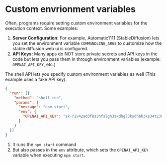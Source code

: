 # Custom envrionment variables

Often, programs require setting custom environment variables for the execution context. Some examples:

1. **Server Configuration:** For example, Automatic1111 (StableDiffusion) lets you set the environment variable `COMMANDLINE_ARGS` to customize how the stable diffusion web ui is configured.
2. **API Keys:** Many apps do NOT store private secrets and API keys in the code but lets you pass them in through environment variables (example: `OPENAI_API_KEY`, etc.)

The shell API lets you specify custom environment variables as well (This example uses a fake API key).

```json
{
  "run": [{
    "method": "shell.run",
    "params": {
      "message": "npm start",
      "env": {
        "OPENAI_API_KEY": "sk-r2v42ad3f8s3hfslgh3skdhgl3ksdhbh3ks34t23djgFdDa"
      }
    }
  }]
}
```

1. It runs the `npm start` command
2. But also passes in the `env` attribute, which sets the `OPENAI_API_KEY` variable when executing `npm start`.

